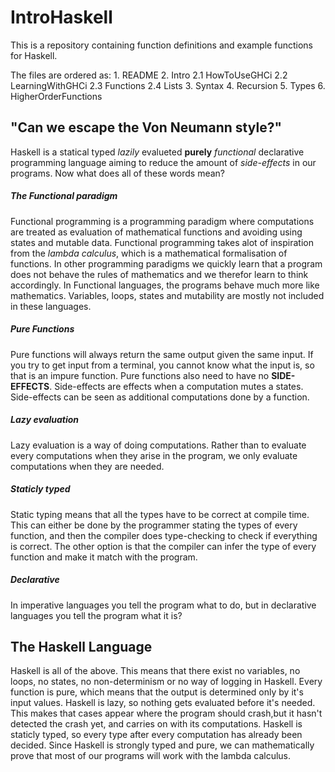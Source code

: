 # IntroHaskell

This is a repository containing function definitions and example functions for Haskell. 

The files are ordered as:
    1. README
    2. Intro
    2.1 HowToUseGHCi
    2.2 LearningWithGHCi
    2.3 Functions
    2.4 Lists
    3. Syntax
    4. Recursion
    5. Types
    6. HigherOrderFunctions

## "Can we escape the Von Neumann style?"

Haskell is a statical typed *lazily* evalueted __purely__ *functional* declarative programming language aiming to reduce the amount of *side-effects* in our programs. Now what does all of these words mean?

##### The Functional paradigm

Functional programming is a programming paradigm where computations are treated as evaluation of mathematical functions and avoiding using states and mutable data. Functional programming takes alot of inspiration from the *lambda calculus*, which is a mathematical formalisation of functions. In other programming paradigms we quickly learn that a program does not behave the rules of mathematics and we therefor learn to think accordingly. In Functional languages, the programs behave much more like mathematics. Variables, loops, states and mutability are mostly not included in these languages.

##### Pure Functions

Pure functions will always return the same output given the same input. If you try to get input from a terminal, you cannot know what the input is, so that is an impure function. Pure functions also need to have no __SIDE-EFFECTS__. Side-effects are effects when a computation mutes a states. Side-effects can be seen as additional computations done by a function.

##### Lazy evaluation

Lazy evaluation is a way of doing computations. Rather than to evaluate every computations when they arise in the program, we only evaluate computations when they are needed.

##### Staticly typed

Static typing means that all the types have to be correct at compile time. This can either be done by the programmer stating the types of every function, and then the compiler does type-checking to check if everything is correct. The other option is that the compiler can infer the type of every function and make it match with the program.

##### Declarative

In imperative languages you tell the program what to do, but in declarative languages you tell the program what it is? 

## The Haskell Language

Haskell is all of the above. This means that there exist no variables, no loops, no states, no non-determinism or no way of logging in Haskell. Every function is pure, which means that the output is determined only by it's input values.
Haskell is lazy, so nothing gets evaluated before it's needed. This makes that cases appear where the program should crash,but it hasn't detected the crash yet, and carries on with its computations.
Haskell is staticly typed, so every type after every computation has already been decided.
Since Haskell is strongly typed and pure, we can mathematically prove that most of our programs will work with the lambda calculus.